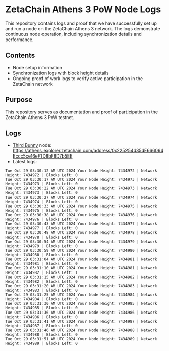 # ZetaChain Athens 3 PoW Node Logs
This repository contains logs and proof that we have successfully set up and run a node on the ZetaChain Athens 3 network. The logs demonstrate continuous node operation, including synchronization details and performance.

## Contents
- Node setup information
- Synchronization logs with block height details
- Ongoing proof of work logs to verify active participation in the ZetaChain network

## Purpose
This repository serves as documentation and proof of participation in the ZetaChain Athens 3 PoW testnet.

## Logs

- [Third Bunny](https://thirdbunny.xyz/) node: https://athens.explorer.zetachain.com/address/0x225254d35dE666064Eccc5ce16eF1D8bF8D7b5EE
- Latest logs:
```
Tue Oct 29 03:30:12 AM UTC 2024 Your Node Height: 7434972 | Network Height: 7434972 | Blocks Left: 0
Tue Oct 29 03:30:17 AM UTC 2024 Your Node Height: 7434973 | Network Height: 7434973 | Blocks Left: 0
Tue Oct 29 03:30:22 AM UTC 2024 Your Node Height: 7434973 | Network Height: 7434973 | Blocks Left: 0
Tue Oct 29 03:30:27 AM UTC 2024 Your Node Height: 7434974 | Network Height: 7434974 | Blocks Left: 0
Tue Oct 29 03:30:33 AM UTC 2024 Your Node Height: 7434975 | Network Height: 7434975 | Blocks Left: 0
Tue Oct 29 03:30:38 AM UTC 2024 Your Node Height: 7434976 | Network Height: 7434976 | Blocks Left: 0
Tue Oct 29 03:30:43 AM UTC 2024 Your Node Height: 7434977 | Network Height: 7434977 | Blocks Left: 0
Tue Oct 29 03:30:48 AM UTC 2024 Your Node Height: 7434978 | Network Height: 7434978 | Blocks Left: 0
Tue Oct 29 03:30:54 AM UTC 2024 Your Node Height: 7434979 | Network Height: 7434979 | Blocks Left: 0
Tue Oct 29 03:30:59 AM UTC 2024 Your Node Height: 7434980 | Network Height: 7434980 | Blocks Left: 0
Tue Oct 29 03:31:04 AM UTC 2024 Your Node Height: 7434981 | Network Height: 7434981 | Blocks Left: 0
Tue Oct 29 03:31:10 AM UTC 2024 Your Node Height: 7434981 | Network Height: 7434982 | Blocks Left: 1
Tue Oct 29 03:31:15 AM UTC 2024 Your Node Height: 7434982 | Network Height: 7434982 | Blocks Left: 0
Tue Oct 29 03:31:20 AM UTC 2024 Your Node Height: 7434983 | Network Height: 7434983 | Blocks Left: 0
Tue Oct 29 03:31:25 AM UTC 2024 Your Node Height: 7434984 | Network Height: 7434984 | Blocks Left: 0
Tue Oct 29 03:31:30 AM UTC 2024 Your Node Height: 7434985 | Network Height: 7434985 | Blocks Left: 0
Tue Oct 29 03:31:36 AM UTC 2024 Your Node Height: 7434986 | Network Height: 7434986 | Blocks Left: 0
Tue Oct 29 03:31:41 AM UTC 2024 Your Node Height: 7434987 | Network Height: 7434987 | Blocks Left: 0
Tue Oct 29 03:31:46 AM UTC 2024 Your Node Height: 7434988 | Network Height: 7434988 | Blocks Left: 0
Tue Oct 29 03:31:51 AM UTC 2024 Your Node Height: 7434989 | Network Height: 7434989 | Blocks Left: 0
```
